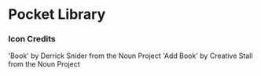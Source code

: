 Pocket Library
==============

### Icon Credits
'Book' by Derrick Snider from the Noun Project
'Add Book' by Creative Stall from the Noun Project
